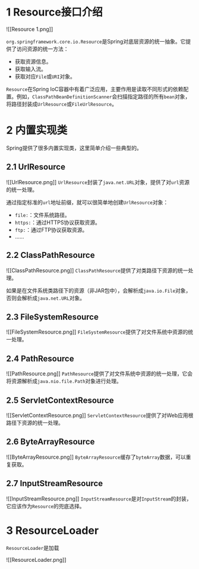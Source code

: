 # 1 Resource接口介绍
![[Resource 1.png]]

`org.springframework.core.io.Resource`是Spring对底层资源的统一抽象。它提供了访问资源的统一方法：
- 获取资源信息。
- 获取输入流。
- 获取对应`File`或`URI`对象。

`Resource`在Spring IoC容器中有着广泛应用，主要作用是读取不同形式的依赖配置。例如，`ClassPathBeanDefinitionScanner`会扫描指定路径的所有`bean`对象，将路径封装成`UrlResource`或`FileUrlResource`。

# 2 内置实现类
Spring提供了很多内置实现类，这里简单介绍一些典型的。

## 2.1 UrlResource
![[UrlResource.png]]
`UrlResource`封装了`java.net.URL`对象，提供了对`url`资源的统一处理。

通过指定标准的`url`地址前缀，就可以很简单地创建`UrlResource`对象：
- `file:`：文件系统路径。
- `https:`：通过HTTPS协议获取资源。
- `ftp:`：通过FTP协议获取资源。
- ……

## 2.2 ClassPathResource
![[ClassPathResource.png]]
`ClassPathResource`提供了对类路径下资源的统一处理。

如果是在文件系统类路径下的资源（非JAR包中），会解析成`java.io.File`对象，否则会解析成`java.net.URL`对象。

## 2.3 FileSystemResource
![[FileSystemResource.png]]
`FileSystemResource`提供了对文件系统中资源的统一处理。

## 2.4 PathResource
![[PathResource.png]]
`PathResource`提供了对文件系统中资源的统一处理，它会将资源解析成`java.nio.file.Path`对象进行处理。

## 2.5 ServletContextResource
![[ServletContextResource.png]]
`ServletContextResource`提供了对Web应用根路径下资源的统一处理。

## 2.6 ByteArrayResource
![[ByteArrayResource.png]]
`ByteArrayResource`缓存了`byteArray`数据，可以重复获取。

## 2.7 InputStreamResource
![[InputStreamResource.png]]
`InputStreamResource`是对`InputStream`的封装，它应该作为`Resource`的兜底选择。

# 3 ResourceLoader
`ResourceLoader`是加载

![[ResourceLoader.png]]

